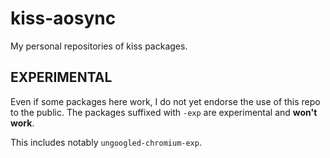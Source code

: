 # kiss-aosync

My personal repositories of kiss packages.

## EXPERIMENTAL

Even if some packages here work, I do not yet endorse the use of this repo to the public. The packages suffixed with `-exp` are experimental and **won't work**.  

This includes notably `ungoogled-chromium-exp`.
